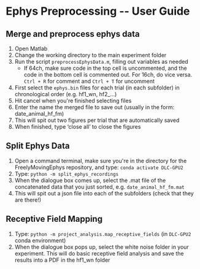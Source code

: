 # Ephys Preprocessing -- User Guide

## Merge and preprocess ephys data
1. Open Matlab
2. Change the working directory to the main experiment folder
3. Run the script `preprocessEphysData.m`, filling out variables as needed
    * If 64ch, make sure code in the top cell is uncommented, and the code in the bottom cell is commented out. For 16ch, do vice versa. `Ctrl + R` for comment and `Ctrl + T` for uncomment
4. First select the `ephys.bin` files for each trial (in each subfolder) in chronological order (e.g. hf1_wn, hf2_...)
5. Hit cancel when you're finished selecting files
6. Enter the name the merged file to save out (usually in the form: date_animal_hf_fm)
7. This will spit out two figures per trial that are automatically saved
8. When finished, type ‘close all’ to close the figures

## Split Ephys Data
1. Open a command terminal, make sure you're in the directory for the FreelyMovingEphys repository, and type: `conda activate DLC-GPU2`
2. Type: `python -m split_ephys_recordings`
3. When the dialogue box comes up, select the .mat file of the concatenated data that you just sorted, e.g. `date_animal_hf_fm.mat`
4. This will spit out a json file into each of the subfolders (check that they are there!)

## Receptive Field Mapping
1. Type: `python -m project_analysis.map_receptive_fields` (in `DLC-GPU2` conda environment)
2. When the dialogue box pops up, select the white noise folder in your experiment. This will do basic receptive field analysis and save the results into a PDF in the hf1_wn folder



